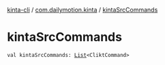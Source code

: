 [kinta-cli](../index.md) / [com.dailymotion.kinta](index.md) / [kintaSrcCommands](./kinta-src-commands.md)

# kintaSrcCommands

`val kintaSrcCommands: `[`List`](https://kotlinlang.org/api/latest/jvm/stdlib/kotlin.collections/-list/index.html)`<CliktCommand>`